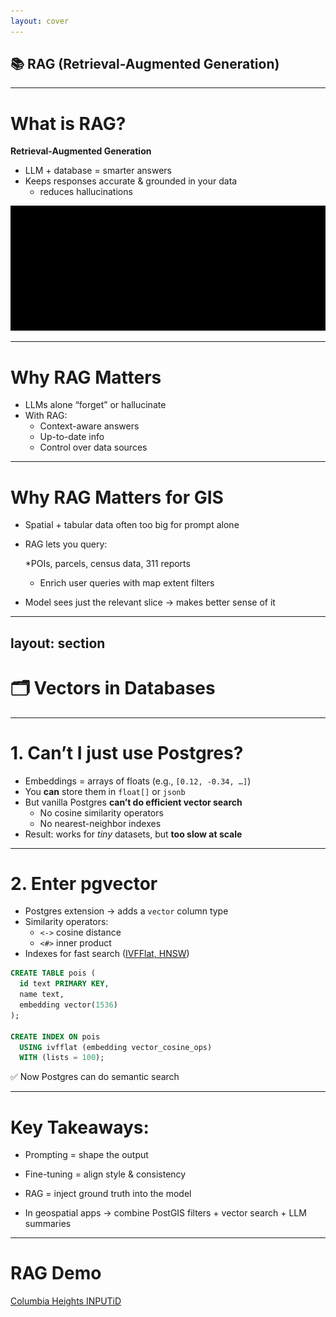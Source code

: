 ```yaml
---
layout: cover
---
```


## 📚 RAG (Retrieval-Augmented Generation)

---

# What is RAG?

**Retrieval-Augmented Generation**  
- LLM + database = smarter answers  
- Keeps responses accurate & grounded in your data  
  - reduces hallucinations 

<img style="height: 200px;" src="/images/rag_workflow.svg">

---

# Why RAG Matters

- LLMs alone “forget” or hallucinate  
- With RAG:  
  - Context-aware answers  
  - Up-to-date info  
  - Control over data sources  

---

# Why RAG Matters for GIS

* Spatial + tabular data often too big for prompt alone

* RAG lets you query:

  *POIs, parcels, census data, 311 reports

  * Enrich user queries with map extent filters

* Model sees just the relevant slice → makes better sense of it


---
layout: section
---

# 🗂️ Vectors in Databases

---

# 1. Can’t I just use Postgres?

- Embeddings = arrays of floats (e.g., `[0.12, -0.34, …]`)
- You **can** store them in `float[]` or `jsonb`
- But vanilla Postgres **can’t do efficient vector search**
  - No cosine similarity operators
  - No nearest-neighbor indexes
- Result: works for *tiny* datasets, but **too slow at scale**

---

# 2. Enter pgvector

- Postgres extension → adds a `vector` column type
- Similarity operators:  
  - `<->` cosine distance  
  - `<#>` inner product  
- Indexes for fast search ([IVFFlat, HNSW](https://www.tigerdata.com/blog/nearest-neighbor-indexes-what-are-ivfflat-indexes-in-pgvector-and-how-do-they-work))

```sql
CREATE TABLE pois (
  id text PRIMARY KEY,
  name text,
  embedding vector(1536)
);

CREATE INDEX ON pois
  USING ivfflat (embedding vector_cosine_ops)
  WITH (lists = 100);
```

✅ Now Postgres can do semantic search

---

# Key Takeaways:

* Prompting = shape the output

* Fine-tuning = align style & consistency

* RAG = inject ground truth into the model

* In geospatial apps → combine PostGIS filters + vector search + LLM summaries

---

# RAG Demo

[Columbia Heights INPUTiD](https://gis.bolton-menk.com/inputid/?app=ColumbiaHeightsSS4A)
